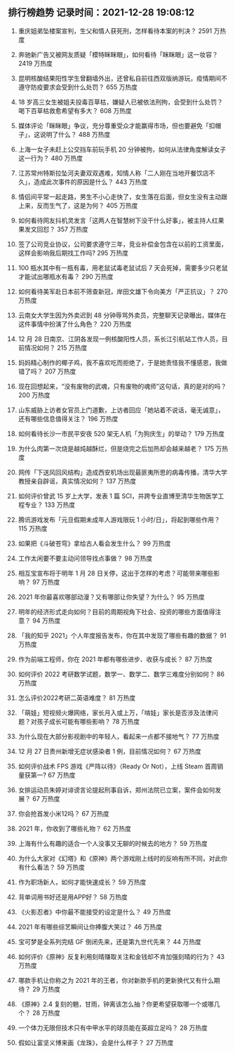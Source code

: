 
## 排行榜趋势 记录时间：2021-12-28 19:08:12
  
  1. 重庆姐弟坠楼案宣判，生父和情人获死刑，怎样看待本案的判决？ 2591 万热度
    
  2. 奔驰新广告又被网友质疑「模特眯眯眼」，如何看待「眯眯眼」这一妆容？ 2419 万热度
    
  3. 昆明核酸结果阳性学生曾翻墙外出，还曾私自前往西双版纳游玩，疫情期间不遵守防疫要求会受到什么处罚？ 655 万热度
    
  4. 18 岁高三女生被姐夫投毒百草枯，嫌疑人已被依法刑拘，会受到什么处罚？喝下百草枯救愈希望有多大？ 608 万热度
    
  5. 媒体评论「眯眯眼」争议，充分尊重受众才能赢得市场，但也要避免「扣帽子」，这说明了什么？ 488 万热度
    
  6. 上海一女子未赶上公交挡车前玩手机 20 分钟被拘，如何从法律角度解读女子这一行为？ 480 万热度
    
  7. 江苏常州特斯拉坠河夫妻双双遇难，知情人称「二人刚在当地开餐饮店不久」，造成此次事件的原因是什么？ 443 万热度
    
  8. 情侣间平常一起走路，男生不小心走快了，女生落在后面，但女生没有主动跟上来，反而生气了，这是为何？ 405 万热度
    
  9. 如何看待网友抖机灵发言「这两人在智慧树下没干什么好事」，被主持人红果果发文回怼？ 357 万热度
    
  10. 签了公司竞业协议，公司要求遵守三年，竞业补偿金包含在以前的工资里面，这样会影响我后期找工作吗? 295 万热度
    
  11. 100 瓶水其中有一瓶有毒，用老鼠试毒老鼠试后 7 天会死掉，需要多少只老鼠才能试出哪瓶水有毒？ 290 万热度
    
  12. 如何看待美军赴日本前不筛查新冠，岸田文雄下令向美方「严正抗议」？ 270 万热度
    
  13. 云南女大学生因为外卖迟到 48 分钟辱骂外卖员，完整聊天记录曝出，媒体在这件事情中扮演了什么角色？ 220 万热度
    
  14. 12 月 28 日南京、江阴各发现一例核酸阳性人员，系长江引航站工作人员，目前情况如何？ 215 万热度
    
  15. 妈妈精心制作的椰子鸡，我不喜欢吃而拒绝了，于是她责怪我不懂感恩，我做错了吗？ 207 万热度
    
  16. 现在回想起来，“没有废物的武魂，只有废物的魂师”这句话，真的是对的吗？ 200 万热度
    
  17. 山东威胁上访者女官员上门道歉，上访者回应「她站着不说话，毫无诚意」，还有哪些信息值得关注？ 196 万热度
    
  18. 如何看待长沙一市民平安夜 520 架无人机「为狗庆生」的举动？ 179 万热度
    
  19. 为什么肉第一次烧是越炖越酥烂，但是烧完之后加热却会越来越老？ 175 万热度
    
  20. 网传「下送风回风结构」造成西安机场出现最匪夷所思的病毒传播，清华大学教授亲自辟谣，真实情况如何？ 137 万热度
    
  21. 如何评价曾武 15 岁上大学，发表 1 篇 SCI，并跨专业直博至清华生物医学工程专业？ 133 万热度
    
  22. 腾讯游戏发布「元旦假期未成年人游戏限玩 1 小时/日」，将起到哪些作用？ 115 万热度
    
  23. 如果把《斗破苍穹》拿给古人看会发生什么？ 99 万热度
    
  24. 工作太闲要不要主动问领导找点事做？ 98 万热度
    
  25. 相互宝宣布将于明年 1 月 28 日关停，这出于怎样的考虑？可能带来哪些影响？ 97 万热度
    
  26. 2021 年你最喜欢哪部动漫？又有哪部让你失望？为什么？ 95 万热度
    
  27. 明年的经济形式走向如何？目前的周期视角下社会、投资的哪些方面值得注意？ 94 万热度
    
  28. 「我的知乎 2021」个人年度报告发布，你在其中发现了哪些有趣的数据？ 91 万热度
    
  29. 作为前端工程师，你在 2021 年都有哪些进步、收获与成长？ 87 万热度
    
  30. 如何评价 2022 考研数学试题，数学一、数学二、数学三难度分别如何？ 86 万热度
    
  31. 怎么评价2022考研二英语难度？ 81 万热度
    
  32. 「萌娃」短视频火爆网络，家长月入或上万，「啃娃」家长是否涉及法律问题？对孩子成长可能有哪些影响？ 78 万热度
    
  33. 为什么现在大部分影视剧中的年轻人，看起来一点都不接地气？ 77 万热度
    
  34. 12 月 27 日贵州新增无症状感染者 1 例，目前情况如何？ 67 万热度
    
  35. 如何评价战术 FPS 游戏《严阵以待》（Ready Or Not），上线 Steam 首周销量获第一? 67 万热度
    
  36. 女排运动员朱婷对诽谤言论提起刑事自诉，郑州法院已立案，案件会如何发展？ 67 万热度
    
  37. 你会抢首发小米12吗？ 67 万热度
    
  38. 2021 年，你收到了哪些礼物？ 62 万热度
    
  39. 上海有什么有趣的适合一个人没事又无聊的时候去的地方？ 59 万热度
    
  40. 为什么大家对《幻塔》和《原神》两个游戏刚上线时的反响有所不同，对此你有什么看法？ 59 万热度
    
  41. 作为职场新人，如何才能快速成长？ 59 万热度
    
  42. 背单词用书好还是用APP好？ 58 万热度
    
  43. 《火影忍者》中你最不能接受的设定是什么？ 49 万热度
    
  44. 2021 年有哪些综艺瞬间让你捧腹大笑过？ 46 万热度
    
  45. 宝可梦是全系列完结 GF 倒闭先来，还是第九世代先来？ 44 万热度
    
  46. 如何评价《原神》反复利用刻晴赚取关注和金钱却不肯加强刻晴的行为？ 43 万热度
    
  47. 哪款手机让你称之为 2021 年的王者，你对新款手机的更新换代又有什么期待？ 29 万热度
    
  48. 《原神》2.4 复刻的魈，甘雨，钟离该怎么抽？你更希望获取哪一个或哪几个？ 28 万热度
    
  49. 一个体力无限但技术只有中甲水平的球员能在英超立足吗？ 28 万热度
    
  50. 假如让富坚义博来画《龙珠》，会是什么样子？ 27 万热度
    